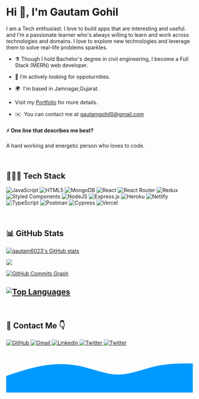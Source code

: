 <h1 align="left">Hi 👋, I'm Gautam Gohil</h1>

I am a Tech enthusiast. I love to build apps that are interesting and useful. and I'm a passionate learner who's always willing to learn and work across technologies and domains. I love to explore new technologies and leverage them to solve real-life problems sparkles.
 
- ⚗️ Though I hold Bachelor's degree in civil engineering, I become a Full Stack (MERN) web developer.

- 🌱 I’m actively looking for oppoturnities.

- 🌍  I'm based in Jamnagar,Gujarat.

- Visit my [Portfolio](https://gautamgohil.com/) for more details.

- ✉️  You can contact me at [gautamgohil0@gmail.com](mailto:gautamgohil0@gmail.com)

#### ⚡ One line that describes me best? 
A hard working and energetic person who loves to code.

<br />


## 👨🏻‍💻 Tech Stack
![JavaScript](https://img.shields.io/badge/javascript-%23323330.svg?style=for-the-badge&logo=javascript&logoColor=%23F7DF1E) ![HTML5](https://img.shields.io/badge/html5-%23E34F26.svg?style=for-the-badge&logo=html5&logoColor=white) ![MongoDB](https://img.shields.io/badge/MongoDB-%234ea94b.svg?style=for-the-badge&logo=mongodb&logoColor=white) ![React](https://img.shields.io/badge/react-%2320232a.svg?style=for-the-badge&logo=react&logoColor=%2361DAFB) ![React Router](https://img.shields.io/badge/React_Router-CA4245?style=for-the-badge&logo=react-router&logoColor=white) ![Redux](https://img.shields.io/badge/redux-%23593d88.svg?style=for-the-badge&logo=redux&logoColor=white) ![Styled Components](https://img.shields.io/badge/styled--components-DB7093?style=for-the-badge&logo=styled-components&logoColor=white) ![NodeJS](https://img.shields.io/badge/node.js-6DA55F?style=for-the-badge&logo=node.js&logoColor=white) ![Express.js](https://img.shields.io/badge/express.js-%23404d59.svg?style=for-the-badge&logo=express&logoColor=%2361DAFB) ![Heroku](https://img.shields.io/badge/heroku-%23430098.svg?style=for-the-badge&logo=heroku&logoColor=white) ![Netlify](https://img.shields.io/badge/netlify-%23000000.svg?style=for-the-badge&logo=netlify&logoColor=#00C7B7) ![TypeScript](https://img.shields.io/badge/typescript-%23007ACC.svg?style=for-the-badge&logo=typescript&logoColor=white) ![Postman](https://img.shields.io/badge/Postman-FF6C37?style=for-the-badge&logo=postman&logoColor=white)
![Cypress](https://img.shields.io/badge/Cypress-23272c?style=for-the-badge&logo=Cypress&logoColor=white)
![Vercel](https://img.shields.io/badge/Vercel-000000?style=for-the-badge&logo=Vercel&logoColor=white)




<!-- ## 🌐 Socials
[![Instagram](https://img.shields.io/badge/Instagram-%23E4405F.svg?logo=Instagram&logoColor=white)](https://instagram.com/guatamgohil07) [![LinkedIn](https://img.shields.io/badge/LinkedIn-%230077B5.svg?logo=linkedin&logoColor=white)](https://linkedin.com/in/gautam-gohil-266728161) [![Medium](https://img.shields.io/badge/Medium-12100E?logo=medium&logoColor=white)](https://medium.com/@gautamgohil0) [![Stack Overflow](https://img.shields.io/badge/-Stackoverflow-FE7A16?logo=stack-overflow&logoColor=white)](https://stackoverflow.com/users/19184072) [![Twitter](https://img.shields.io/badge/Twitter-%231DA1F2.svg?logo=Twitter&logoColor=white)](https://twitter.com/Gautamgohil07) 
 -->

<br />

## 📊 GitHub Stats

<a href="http://www.github.com/gautam6023"><img src="https://github-readme-stats.vercel.app/api?username=gautam6023&show_icons=true&hide=&count_private=true&title_color=0891b2&text_color=ffffff&icon_color=0891b2&bg_color=000000&hide_border=true&show_icons=true" alt="gautam6023's GitHub stats" /></a>

<a href="http://www.github.com/gautam6023"><img src="https://github-readme-streak-stats.herokuapp.com/?user=gautam6023&stroke=ffffff&background=000000&ring=0891b2&fire=0891b2&currStreakNum=ffffff&currStreakLabel=0891b2&sideNums=ffffff&sideLabels=ffffff&dates=ffffff&hide_border=true" /></a>

<a href="http://www.github.com/gautam6023">
  <img src="https://activity-graph.herokuapp.com/graph?username=gautam6023&bg_color=0D1117&color=ffffff&line=1A237E&point=1E88E5&area=true&hide_border=true" alt="GitHub Commits Graph" /></a>

<a href="https://github.com/gautam6023" align="left"><img src="https://github-readme-stats.vercel.app/api/top-langs/?username=gautam6023&langs_count=10&title_color=0891b2&text_color=ffffff&icon_color=0891b2&bg_color=000000&hide_border=true&locale=en&custom_title=Top%20%Languages" alt="Top Languages" /></a>
---
<!-- [![](https://visitcount.itsvg.in/api?id=gautam6023&icon=0&color=0)](https://visitcount.itsvg.in) -->

<br />

## 📩 Contact Me 👇

<a href="https://github.com/gautam6023">
    <img src="https://img.shields.io/badge/GitHub-100000?style=for-the-badge&logo=github&logoColor=white" alt="GitHub"/>
</a>
<a href="mailto:gautamgohil0@gmail.com">
    <img src="https://img.shields.io/badge/Gmail-D14836?style=for-the-badge&logo=gmail&logoColor=white" alt="Gmail"/>
</a>
<a href="https://linkedin.com/in/gautam-gohil-266728161">
    <img src="https://img.shields.io/badge/LinkedIn-0077B5?style=for-the-badge&logo=linkedin&logoColor=white" alt="Linkedin"/>
</a>
<a href="https://twitter.com/Gautamgohil07">
    <img src="https://img.shields.io/badge/Twitter-1DA1F2?style=for-the-badge&logo=twitter&logoColor=white" alt="Twitter"/>
</a>
<a href="https://stackoverflow.com/users/19184072">
    <img src="https://img.shields.io/badge/-Stackoverflow-FE7A16?style=for-the-badge&logo=stack-overflow&logoColor=white" alt="Twitter"/>
</a>

<svg xmlns="http://www.w3.org/2000/svg" viewBox="0 0 1440 320"><path fill="#0099ff" fill-opacity="1" d="M0,192L48,176C96,160,192,128,288,112C384,96,480,96,576,117.3C672,139,768,181,864,181.3C960,181,1056,139,1152,117.3C1248,96,1344,96,1392,96L1440,96L1440,320L1392,320C1344,320,1248,320,1152,320C1056,320,960,320,864,320C768,320,672,320,576,320C480,320,384,320,288,320C192,320,96,320,48,320L0,320Z"></path></svg>
